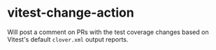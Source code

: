 # vitest-change-action

Will post a comment on PRs with the test coverage changes based on Vitest's default `clover.xml` output reports.
